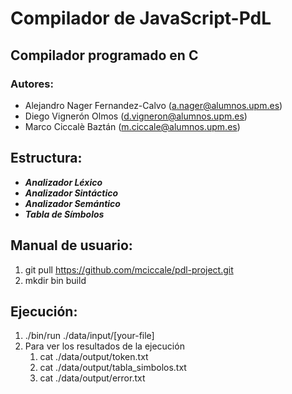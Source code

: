 # Compilador de JavaScript-PdL

## Compilador programado en C

### Autores:
- Alejandro Nager Fernandez-Calvo (a.nager@alumnos.upm.es)
- Diego Vignerón Olmos (d.vigneron@alumnos.upm.es)
- Marco Ciccalè Baztán (m.ciccale@alumnos.upm.es)

## Estructura:
- ***Analizador Léxico***
- ***Analizador Sintáctico***
- ***Analizador Semántico***
- ***Tabla de Símbolos***

## Manual de usuario:
1. git pull https://github.com/mciccale/pdl-project.git
2. mkdir bin build

## Ejecución:
1. ./bin/run ./data/input/[your-file]
2. Para ver los resultados de la ejecución
	1. cat ./data/output/token.txt
	2. cat ./data/output/tabla_simbolos.txt
	3. cat ./data/output/error.txt
